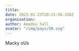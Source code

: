 ```yaml
---
title: 
date: 2023-01-23T20:21:56.336Z
organisation: 
author: Amadou Sall
avatar: "/img/pays/SN.svg"
---
```


Macky oUs